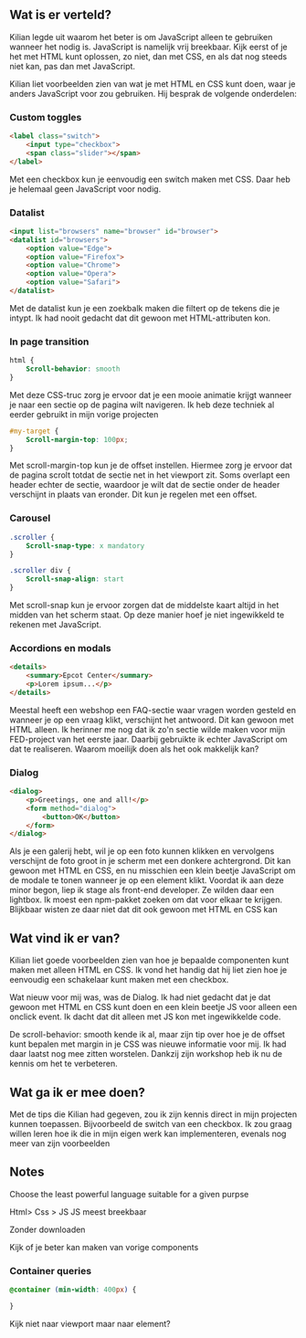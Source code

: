 ## Wat is er verteld?
Kilian legde uit waarom het beter is om JavaScript alleen te gebruiken wanneer het nodig is. JavaScript is namelijk vrij breekbaar. Kijk eerst of je het met HTML kunt oplossen, zo niet, dan met CSS, en als dat nog steeds niet kan, pas dan met JavaScript.

Kilian liet voorbeelden zien van wat je met HTML en CSS kunt doen, waar je anders JavaScript voor zou gebruiken. Hij besprak de volgende onderdelen:

### Custom toggles
```html
<label class="switch">
    <input type="checkbox">
    <span class="slider"></span>
</label>
```
Met een checkbox kun je eenvoudig een switch maken met CSS. Daar heb je helemaal geen JavaScript voor nodig.

### Datalist
```html
<input list="browsers" name="browser" id="browser">
<datalist id="browsers">
    <option value="Edge">
    <option value="Firefox">
    <option value="Chrome">
    <option value="Opera">
    <option value="Safari">
</datalist>
```
Met de datalist kun je een zoekbalk maken die filtert op de tekens die je intypt. Ik had nooit gedacht dat dit gewoon met HTML-attributen kon.

### In page transition
```css
html {
    Scroll-behavior: smooth
}
```
Met deze CSS-truc zorg je ervoor dat je een mooie animatie krijgt wanneer je naar een sectie op de pagina wilt navigeren. Ik heb deze techniek al eerder gebruikt in mijn vorige projecten

```css
#my-target {
    Scroll-margin-top: 100px;
}
```
Met scroll-margin-top kun je de offset instellen. Hiermee zorg je ervoor dat de pagina scrolt totdat de sectie net in het viewport zit. Soms overlapt een header echter de sectie, waardoor je wilt dat de sectie onder de header verschijnt in plaats van eronder. Dit kun je regelen met een offset.

### Carousel
```css
.scroller {
    Scroll-snap-type: x mandatory
}

.scroller div {
    Scroll-snap-align: start
}
```
Met scroll-snap kun je ervoor zorgen dat de middelste kaart altijd in het midden van het scherm staat. Op deze manier hoef je niet ingewikkeld te rekenen met JavaScript.

### Accordions en modals
```html
<details>
    <summary>Epcot Center</summary>
    <p>Lorem ipsum...</p>
</details>
```
Meestal heeft een webshop een FAQ-sectie waar vragen worden gesteld en wanneer je op een vraag klikt, verschijnt het antwoord. Dit kan gewoon met HTML alleen. Ik herinner me nog dat ik zo'n sectie wilde maken voor mijn FED-project van het eerste jaar. Daarbij gebruikte ik echter JavaScript om dat te realiseren. Waarom moeilijk doen als het ook makkelijk kan?

### Dialog
```html
<dialog>
    <p>Greetings, one and all!</p>
    <form method="dialog">
        <button>OK</button>
    </form>
</dialog>
```
Als je een galerij hebt, wil je op een foto kunnen klikken en vervolgens verschijnt de foto groot in je scherm met een donkere achtergrond. Dit kan gewoon met HTML en CSS, en nu misschien een klein beetje JavaScript om de modale te tonen wanneer je op een element klikt. Voordat ik aan deze minor begon, liep ik stage als front-end developer. Ze wilden daar een lightbox. Ik moest een npm-pakket zoeken om dat voor elkaar te krijgen. Blijkbaar wisten ze daar niet dat dit ook gewoon met HTML en CSS kan

## Wat vind ik er van?
Kilian liet goede voorbeelden zien van hoe je bepaalde componenten kunt maken met alleen HTML en CSS. Ik vond het handig dat hij liet zien hoe je eenvoudig een schakelaar kunt maken met een checkbox.

Wat nieuw voor mij was, was de Dialog. Ik had niet gedacht dat je dat gewoon met HTML en CSS kunt doen en een klein beetje JS voor alleen een onclick event. Ik dacht dat dit alleen met JS kon met ingewikkelde code.

De scroll-behavior: smooth kende ik al, maar zijn tip over hoe je de offset kunt bepalen met margin in je CSS was nieuwe informatie voor mij. Ik had daar laatst nog mee zitten worstelen. Dankzij zijn workshop heb ik nu de kennis om het te verbeteren.

## Wat ga ik er mee doen?
Met de tips die Kilian had gegeven, zou ik zijn kennis direct in mijn projecten kunnen toepassen. Bijvoorbeeld de switch van een checkbox. Ik zou graag willen leren hoe ik die in mijn eigen werk kan implementeren, evenals nog meer van zijn voorbeelden

## Notes
Choose the least powerful language suitable for a given purpse

Html> Css > JS
JS meest breekbaar

Zonder downloaden

Kijk of je beter kan maken van vorige components

### Container queries
```css
@container (min-width: 400px) {

}
```
Kijk niet naar viewport maar naar element?

